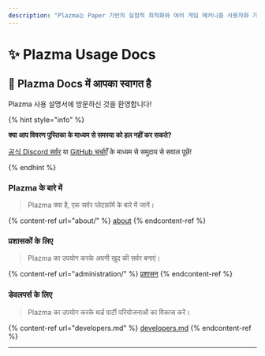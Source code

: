 ```yaml
---
description: "Plazma는 Paper 기반의 실험적 최적화와 여러 게임 메커니즘 사용자화 기능을 추가한 Minecraft: Java Edition용 오픈 소스 서버 플랫폼입니다."
---
```


# ✨ Plazma Usage Docs

## 👋 Plazma Docs में आपका स्वागत है

Plazma 사용 설명서에 방문하신 것을 환영합니다!

{% hint style="info" %}

**क्या आप विवरण पुस्तिका के माध्यम से समस्या को हल नहीं कर सकते?**

[공식 Discord सर्वर](https://discord.gg/MmfC52K8A8) या [GitHub चर्चाएँ](https://github.com/PlazmaMC/PlazmaBukkit/discussions) के माध्यम से समुदाय से सवाल पूछें!

{% endhint %}

### Plazma के बारे में

> Plazma क्या है, एक सर्वर प्लेटफ़ॉर्म के बारे में जानें।

{% content-ref url="about/" %}
[about](about/)
{% endcontent-ref %}

### प्रशासकों के लिए

> Plazma का उपयोग करके अपनी खुद की सर्वर बनाएं।

{% content-ref url="administration/" %}
[प्रशासन](administration/)
{% endcontent-ref %}

### डेवलपर्स के लिए

> Plazma का उपयोग करके थर्ड पार्टी परियोजनाओं का विकास करें।

{% content-ref url="developers.md" %}
[developers.md](developers.md)
{% endcontent-ref %}

***
